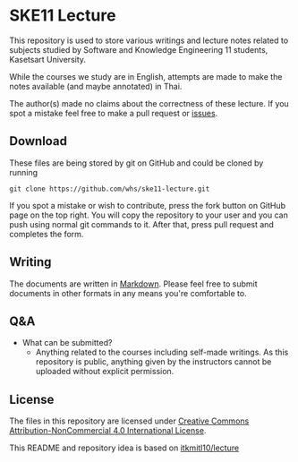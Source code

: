 # SKE11 Lecture

This repository is used to store various writings and lecture notes related to subjects studied by Software and Knowledge Engineering 11 students, Kasetsart University.

While the courses we study are in English, attempts are made to make the notes available (and maybe annotated) in Thai.

The author(s) made no claims about the correctness of these lecture. If you spot a mistake feel free to make a pull request or [issues](https://github.com/whs/ske11-lecture/issues).

## Download

These files are being stored by git on GitHub and could be cloned by running

    git clone https://github.com/whs/ske11-lecture.git

If you spot a mistake or wish to contribute, press the fork button on GitHub page on the top right. You will copy the repository to your user and you can push using normal git commands to it. After that, press pull request and completes the form.

## Writing

The documents are written in [Markdown](https://github.com/adam-p/markdown-here/wiki/Markdown-Cheatsheet). Please feel free to submit documents in other formats in any means you're comfortable to.

## Q&A

- What can be submitted?
  - Anything related to the courses including self-made writings. As this repository is public, anything given by the instructors cannot be uploaded without explicit permission.

## License

The files in this repository are licensed under [Creative Commons Attribution-NonCommercial 4.0 International License](http://creativecommons.org/licenses/by-nc/4.0/deed.en_US).

This README and repository idea is based on [itkmitl10/lecture](https://github.com/itkmitl10/lecture)